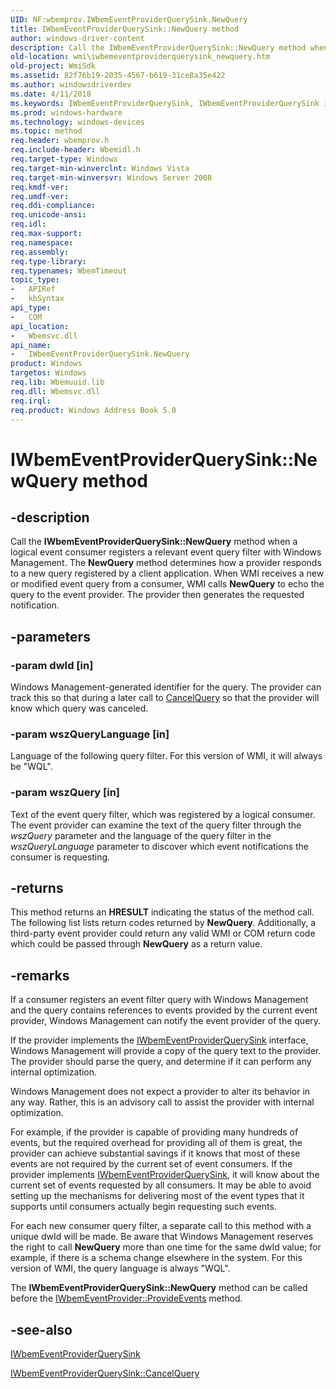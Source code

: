 ```yaml
---
UID: NF:wbemprov.IWbemEventProviderQuerySink.NewQuery
title: IWbemEventProviderQuerySink::NewQuery method
author: windows-driver-content
description: Call the IWbemEventProviderQuerySink::NewQuery method when a logical event consumer registers a relevant event query filter with Windows Management.
old-location: wmi\iwbemeventproviderquerysink_newquery.htm
old-project: WmiSdk
ms.assetid: 82f76b19-2035-4567-b619-31ce8a35e422
ms.author: windowsdriverdev
ms.date: 4/11/2018
ms.keywords: IWbemEventProviderQuerySink, IWbemEventProviderQuerySink interface [Windows Management Instrumentation], NewQuery method, IWbemEventProviderQuerySink::NewQuery, NewQuery method [Windows Management Instrumentation], NewQuery method [Windows Management Instrumentation], IWbemEventProviderQuerySink interface, NewQuery,IWbemEventProviderQuerySink.NewQuery, _hmm_iwbemeventproviderquerysink_newquery, wbemprov/IWbemEventProviderQuerySink::NewQuery, wmi.iwbemeventproviderquerysink_newquery
ms.prod: windows-hardware
ms.technology: windows-devices
ms.topic: method
req.header: wbemprov.h
req.include-header: Wbemidl.h
req.target-type: Windows
req.target-min-winverclnt: Windows Vista
req.target-min-winversvr: Windows Server 2008
req.kmdf-ver: 
req.umdf-ver: 
req.ddi-compliance: 
req.unicode-ansi: 
req.idl: 
req.max-support: 
req.namespace: 
req.assembly: 
req.type-library: 
req.typenames: WbemTimeout
topic_type:
-	APIRef
-	kbSyntax
api_type:
-	COM
api_location:
-	Wbemsvc.dll
api_name:
-	IWbemEventProviderQuerySink.NewQuery
product: Windows
targetos: Windows
req.lib: Wbemuuid.lib
req.dll: Wbemsvc.dll
req.irql: 
req.product: Windows Address Book 5.0
---
```


# IWbemEventProviderQuerySink::NewQuery method


## -description


Call the 
<b>IWbemEventProviderQuerySink::NewQuery</b> method when a logical event consumer registers a relevant event query filter with Windows Management. The 
<b>NewQuery</b> method determines how a provider responds to a new query registered by a client application. When WMI receives a new or modified event query from a consumer, WMI calls 
<b>NewQuery</b> to echo the query to the event provider. The provider then generates the requested notification.


## -parameters




### -param dwId [in]

Windows Management-generated identifier for the query. The provider can track this so that during a later call to 
<a href="https://msdn.microsoft.com/fdb56ea9-bd1a-436e-aaa7-3ae11e10f38e">CancelQuery</a> so that the provider will know which query was canceled.


### -param wszQueryLanguage [in]

Language of the following query filter. For this version of WMI, it will always be "WQL".


### -param wszQuery [in]

Text of the event query filter, which was registered by a logical consumer. The event provider can examine the text of the query filter through the <i>wszQuery</i> parameter and the language of the query filter in the <i>wszQueryLanguage</i> parameter to discover which event notifications the consumer is requesting.


## -returns



This method returns an <b>HRESULT</b> indicating the status of the method call. The following list lists return codes returned by 
<b>NewQuery</b>. Additionally, a third-party event provider could return any valid WMI or COM return code which could be passed through 
<b>NewQuery</b> as a return value.




## -remarks



If a consumer registers an event filter query with Windows Management and the query contains references to events provided by the current event provider, Windows Management can notify the event provider of the query.

If the provider implements the 
<a href="https://msdn.microsoft.com/76a29d81-33c2-489f-a71d-2e85ba2617bf">IWbemEventProviderQuerySink</a> interface, Windows Management will provide a copy of the query text to the provider. The provider should parse the query, and determine if it can perform any internal optimization.

Windows Management does not expect a provider to alter its behavior in any way. Rather, this is an advisory call to assist the provider with internal optimization.

For example, if the provider is capable of providing many hundreds of events, but the required overhead for providing all of them is great, the provider can achieve substantial savings if it knows that most of these events are not required by the current set of event consumers. If the provider implements 
<a href="https://msdn.microsoft.com/76a29d81-33c2-489f-a71d-2e85ba2617bf">IWbemEventProviderQuerySink</a>, it will know about the current set of events requested by all consumers. It may be able to avoid setting up the mechanisms for delivering most of the event types that it supports until consumers actually begin requesting such events.

For each new consumer query filter, a separate call to this method with a unique dwId will be made. Be aware that Windows Management reserves the right to call 
<b>NewQuery</b> more than one time for the same dwId value; for example, if there is a schema change elsewhere in the system. For this version of WMI, the query language is always "WQL".

The 
<b>IWbemEventProviderQuerySink::NewQuery</b> method can be called before the 
<a href="https://msdn.microsoft.com/0ebabdaf-fd91-49f8-8454-38ff77952662">IWbemEventProvider::ProvideEvents</a> method.




## -see-also




<a href="https://msdn.microsoft.com/76a29d81-33c2-489f-a71d-2e85ba2617bf">IWbemEventProviderQuerySink</a>



<a href="https://msdn.microsoft.com/fdb56ea9-bd1a-436e-aaa7-3ae11e10f38e">IWbemEventProviderQuerySink::CancelQuery</a>
 

 

